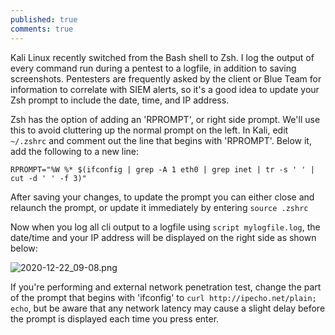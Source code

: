 ```yaml
---
published: true
comments: true
---
```

Kali Linux recently switched from the Bash shell to Zsh. I log the output of every command run during a pentest to a logfile, in addition to saving screenshots. Pentesters are frequently asked by the client or Blue Team for information to correlate with SIEM alerts, so it's a good idea to update your Zsh prompt to include the date, time, and IP address. 

Zsh has the option of adding an 'RPROMPT', or right side prompt. We'll use this to avoid cluttering up the normal prompt on the left. In Kali, edit `~/.zshrc` and comment out the line that begins with 'RPROMPT'. Below it, add the following to a new line:

```
RPROMPT="%W %* $(ifconfig | grep -A 1 eth0 | grep inet | tr -s ' ' | cut -d ' ' -f 3)"
```

After saving your changes, to update the prompt you can either close and relaunch the prompt, or update it immediately by entering `source .zshrc`

Now when you log all cli output to a logfile using `script mylogfile.log`, the date/time and your IP address will be displayed on the right side as shown below:

![2020-12-22_09-08.png]({{site.baseurl}}/images/2020-12-22_09-08.png)

If you're performing and external network penetration test, change the part of the prompt that begins with 'ifconfig' to `curl http://ipecho.net/plain; echo`, but be aware that any network latency may cause a slight delay before the prompt is displayed each time you press enter.
